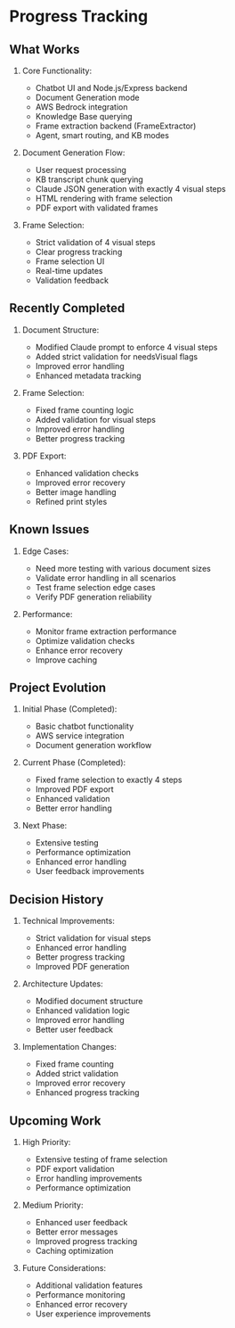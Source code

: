 # Progress Tracking

## What Works
1. Core Functionality:
   - Chatbot UI and Node.js/Express backend
   - Document Generation mode
   - AWS Bedrock integration
   - Knowledge Base querying
   - Frame extraction backend (FrameExtractor)
   - Agent, smart routing, and KB modes

2. Document Generation Flow:
   - User request processing
   - KB transcript chunk querying
   - Claude JSON generation with exactly 4 visual steps
   - HTML rendering with frame selection
   - PDF export with validated frames

3. Frame Selection:
   - Strict validation of 4 visual steps
   - Clear progress tracking
   - Frame selection UI
   - Real-time updates
   - Validation feedback

## Recently Completed
1. Document Structure:
   - Modified Claude prompt to enforce 4 visual steps
   - Added strict validation for needsVisual flags
   - Improved error handling
   - Enhanced metadata tracking

2. Frame Selection:
   - Fixed frame counting logic
   - Added validation for visual steps
   - Improved error handling
   - Better progress tracking

3. PDF Export:
   - Enhanced validation checks
   - Improved error recovery
   - Better image handling
   - Refined print styles

## Known Issues
1. Edge Cases:
   - Need more testing with various document sizes
   - Validate error handling in all scenarios
   - Test frame selection edge cases
   - Verify PDF generation reliability

2. Performance:
   - Monitor frame extraction performance
   - Optimize validation checks
   - Enhance error recovery
   - Improve caching

## Project Evolution
1. Initial Phase (Completed):
   - Basic chatbot functionality
   - AWS service integration
   - Document generation workflow

2. Current Phase (Completed):
   - Fixed frame selection to exactly 4 steps
   - Improved PDF export
   - Enhanced validation
   - Better error handling

3. Next Phase:
   - Extensive testing
   - Performance optimization
   - Enhanced error handling
   - User feedback improvements

## Decision History
1. Technical Improvements:
   - Strict validation for visual steps
   - Enhanced error handling
   - Better progress tracking
   - Improved PDF generation

2. Architecture Updates:
   - Modified document structure
   - Enhanced validation logic
   - Improved error handling
   - Better user feedback

3. Implementation Changes:
   - Fixed frame counting
   - Added strict validation
   - Improved error recovery
   - Enhanced progress tracking

## Upcoming Work
1. High Priority:
   - Extensive testing of frame selection
   - PDF export validation
   - Error handling improvements
   - Performance optimization

2. Medium Priority:
   - Enhanced user feedback
   - Better error messages
   - Improved progress tracking
   - Caching optimization

3. Future Considerations:
   - Additional validation features
   - Performance monitoring
   - Enhanced error recovery
   - User experience improvements
